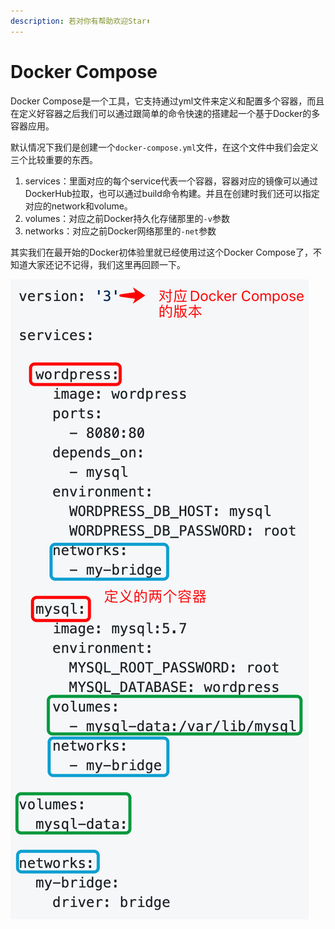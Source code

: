 ```yaml
---
description: 若对你有帮助欢迎Star⬆
---
```


# Docker Compose

Docker Compose是一个工具，它支持通过yml文件来定义和配置多个容器，而且在定义好容器之后我们可以通过跟简单的命令快速的搭建起一个基于Docker的多容器应用。

默认情况下我们是创建一个`docker-compose.yml`文件，在这个文件中我们会定义三个比较重要的东西。

1. services：里面对应的每个service代表一个容器，容器对应的镜像可以通过DockerHub拉取，也可以通过build命令构建。并且在创建时我们还可以指定对应的network和volume。
2. volumes：对应之前Docker持久化存储那里的`-v`参数
3. networks：对应之前Docker网络那里的`-net`参数

其实我们在最开始的Docker初体验里就已经使用过这个Docker Compose了，不知道大家还记不记得，我们这里再回顾一下。

![](../.gitbook/assets/wordpress-mysql-yml.png)

